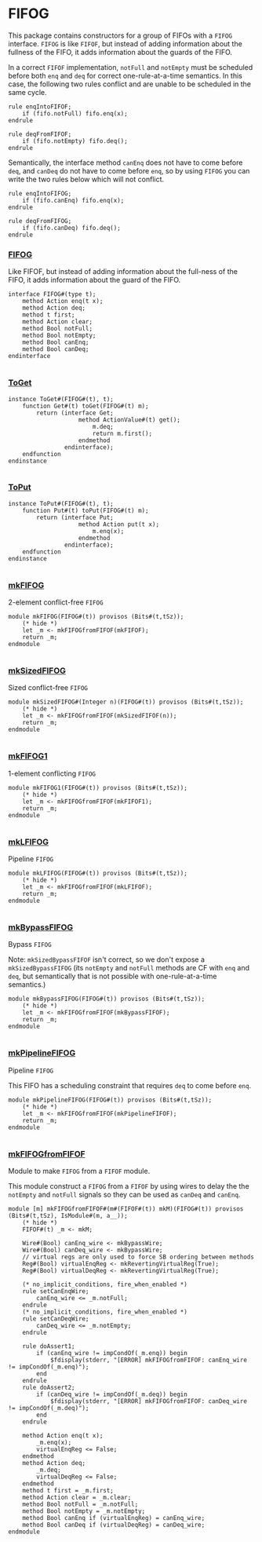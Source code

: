 # FIFOG


This package contains constructors for a group of FIFOs with a `FIFOG`
interface. `FIFOG` is like `FIFOF`, but instead of adding information
about the fullness of the FIFO, it adds information about the guards
of the FIFO.

In a correct `FIFOF` implementation, `notFull` and `notEmpty` must be
scheduled before both `enq` and `deq` for correct one-rule-at-a-time
semantics. In this case, the following two rules conflict and are unable to
be scheduled in the same cycle.

```
rule enqIntoFIFOF;
    if (fifo.notFull) fifo.enq(x);
endrule

rule deqFromFIFOF;
    if (fifo.notEmpty) fifo.deq();
endrule
```

Semantically, the interface method `canEnq` does not have to come before
`deq`, and `canDeq` do not have to come before `enq`, so by using `FIFOG`
you can write the two rules below which will not conflict.

```
rule enqIntoFIFOG;
    if (fifo.canEnq) fifo.enq(x);
endrule

rule deqFromFIFOG;
    if (fifo.canDeq) fifo.deq();
endrule
```



### [FIFOG](../../src/bsv/FIFOG.bsv#L77)

Like FIFOF, but instead of adding information about the full-ness of the
FIFO, it adds information about the guard of the FIFO.
```bluespec
interface FIFOG#(type t);
    method Action enq(t x);
    method Action deq;
    method t first;
    method Action clear;
    method Bool notFull;
    method Bool notEmpty;
    method Bool canEnq;
    method Bool canDeq;
endinterface


```

### [ToGet](../../src/bsv/FIFOG.bsv#L89)
```bluespec
instance ToGet#(FIFOG#(t), t);
    function Get#(t) toGet(FIFOG#(t) m);
        return (interface Get;
                    method ActionValue#(t) get();
                        m.deq;
                        return m.first();
                    endmethod
                endinterface);
    endfunction
endinstance


```

### [ToPut](../../src/bsv/FIFOG.bsv#L100)
```bluespec
instance ToPut#(FIFOG#(t), t);
    function Put#(t) toPut(FIFOG#(t) m);
        return (interface Put;
                    method Action put(t x);
                        m.enq(x);
                    endmethod
                endinterface);
    endfunction
endinstance


```

### [mkFIFOG](../../src/bsv/FIFOG.bsv#L113)

2-element conflict-free `FIFOG`
```bluespec
module mkFIFOG(FIFOG#(t)) provisos (Bits#(t,tSz));
    (* hide *)
    let _m <- mkFIFOGfromFIFOF(mkFIFOF);
    return _m;
endmodule


```

### [mkSizedFIFOG](../../src/bsv/FIFOG.bsv#L120)

Sized conflict-free `FIFOG`
```bluespec
module mkSizedFIFOG#(Integer n)(FIFOG#(t)) provisos (Bits#(t,tSz));
    (* hide *)
    let _m <- mkFIFOGfromFIFOF(mkSizedFIFOF(n));
    return _m;
endmodule


```

### [mkFIFOG1](../../src/bsv/FIFOG.bsv#L127)

1-element conflicting `FIFOG`
```bluespec
module mkFIFOG1(FIFOG#(t)) provisos (Bits#(t,tSz));
    (* hide *)
    let _m <- mkFIFOGfromFIFOF(mkFIFOF1);
    return _m;
endmodule


```

### [mkLFIFOG](../../src/bsv/FIFOG.bsv#L134)

Pipeline `FIFOG`
```bluespec
module mkLFIFOG(FIFOG#(t)) provisos (Bits#(t,tSz));
    (* hide *)
    let _m <- mkFIFOGfromFIFOF(mkLFIFOF);
    return _m;
endmodule


```

### [mkBypassFIFOG](../../src/bsv/FIFOG.bsv#L152)

Bypass `FIFOG`


Note: `mkSizedBypassFIFOF` isn't correct, so we don't expose a
`mkSizedBypassFIFOG` (its `notEmpty` and `notFull` methods are CF with
`enq` and `deq`, but semantically that is not possible with
one-rule-at-a-time semantics.)
```bluespec
module mkBypassFIFOG(FIFOG#(t)) provisos (Bits#(t,tSz));
    (* hide *)
    let _m <- mkFIFOGfromFIFOF(mkBypassFIFOF);
    return _m;
endmodule


```

### [mkPipelineFIFOG](../../src/bsv/FIFOG.bsv#L162)

Pipeline `FIFOG`


This FIFO has a scheduling constraint that requires `deq` to come before
`enq`.
```bluespec
module mkPipelineFIFOG(FIFOG#(t)) provisos (Bits#(t,tSz));
    (* hide *)
    let _m <- mkFIFOGfromFIFOF(mkPipelineFIFOF);
    return _m;
endmodule


```

### [mkFIFOGfromFIFOF](../../src/bsv/FIFOG.bsv#L172)

Module to make `FIFOG` from a `FIFOF` module.


This module construct a `FIFOG` from a `FIFOF` by using wires to delay the
the `notEmpty` and `notFull` signals so they can be used as `canDeq` and `canEnq`.
```bluespec
module [m] mkFIFOGfromFIFOF#(m#(FIFOF#(t)) mkM)(FIFOG#(t)) provisos (Bits#(t,tSz), IsModule#(m, a__));
    (* hide *)
    FIFOF#(t) _m <- mkM;

    Wire#(Bool) canEnq_wire <- mkBypassWire;
    Wire#(Bool) canDeq_wire <- mkBypassWire;
    // virtual regs are only used to force SB ordering between methods
    Reg#(Bool) virtualEnqReg <- mkRevertingVirtualReg(True);
    Reg#(Bool) virtualDeqReg <- mkRevertingVirtualReg(True);

    (* no_implicit_conditions, fire_when_enabled *)
    rule setCanEnqWire;
        canEnq_wire <= _m.notFull;
    endrule
    (* no_implicit_conditions, fire_when_enabled *)
    rule setCanDeqWire;
        canDeq_wire <= _m.notEmpty;
    endrule

    rule doAssert1;
        if (canEnq_wire != impCondOf(_m.enq)) begin
            $fdisplay(stderr, "[ERROR] mkFIFOGfromFIFOF: canEnq_wire != impCondOf(_m.enq)");
        end
    endrule
    rule doAssert2;
        if (canDeq_wire != impCondOf(_m.deq)) begin
            $fdisplay(stderr, "[ERROR] mkFIFOGfromFIFOF: canDeq_wire != impCondOf(_m.deq)");
        end
    endrule

    method Action enq(t x);
        _m.enq(x);
        virtualEnqReg <= False;
    endmethod
    method Action deq;
        _m.deq;
        virtualDeqReg <= False;
    endmethod
    method t first = _m.first;
    method Action clear = _m.clear;
    method Bool notFull = _m.notFull;
    method Bool notEmpty = _m.notEmpty;
    method Bool canEnq if (virtualEnqReg) = canEnq_wire;
    method Bool canDeq if (virtualDeqReg) = canDeq_wire;
endmodule


```

